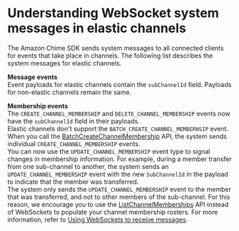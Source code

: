 # Understanding WebSocket system messages in elastic channels<a name="websocket-messages-elastic"></a>

The Amazon Chime SDK sends system messages to all connected clients for events that take place in channels\. The following list describes the system messages for elastic channels\.

**Message events**  
Event payloads for elastic channels contain the `subChannelId` field\. Payloads for non\-elastic channels remain the same\.

**Membership events**  
The `CREATE_CHANNEL_MEMBERSHIP` and `DELETE_CHANNEL_MEMBERSHIP` events now have the `subChannelId` field in their payloads\.   
Elastic channels don't support the `BATCH_CREATE_CHANNEL_MEMBERHSIP` event\. When you call the [BatchCreateChannelMembership](https://docs.aws.amazon.com/chime-sdk/latest/APIReference/API_messaging-chime_BatchCreateChannelMembership.html) API, the system sends individual `CREATE_CHANNEL_MEMBERSHIP` events\.  
You can now use the `UPDATE_CHANNEL_MEMBERSHIP` event type to signal changes in membership information\. For example, during a member transfer from one sub\-channel to another, the system sends an `UPDATE_CHANNEL_MEMBERSHIP` event with the new `SubChannelId` in the payload to indicate that the member was transferred\.   
The system only sends the `UPDATE_CHANNEL_MEMBERSHIP` event to the member that was transferred, and not to other members of the sub\-channel\. For this reason, we encourage you to use the [ListChannelMemberships](https://docs.aws.amazon.com/chime-sdk/latest/APIReference/API_messaging-chime_ListChannelMemberships.html) API instead of WebSockets to populate your channel membership rosters\. For more information, refer to [Using WebSockets to receive messages](websockets.md)\. 